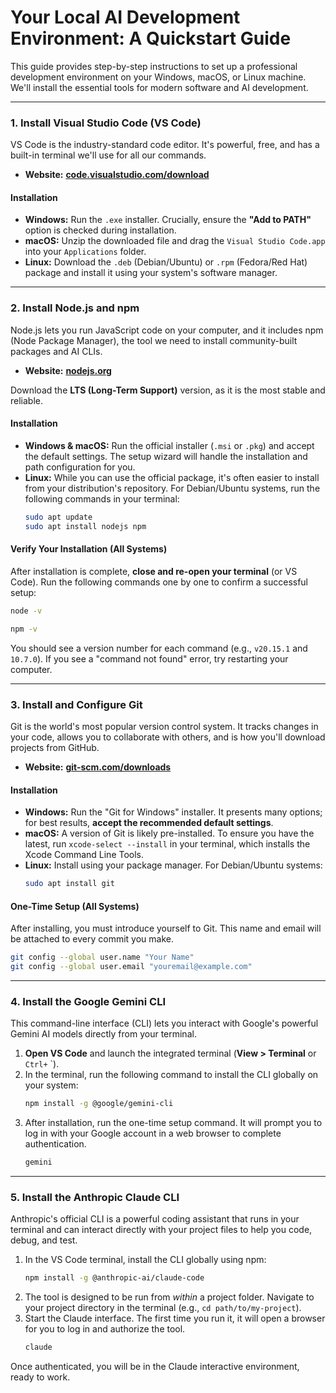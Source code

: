 # Your Local AI Development Environment: A Quickstart Guide

This guide provides step-by-step instructions to set up a professional development environment on your Windows, macOS, or Linux machine. We'll install the essential tools for modern software and AI development.

---

### 1. Install Visual Studio Code (VS Code)

VS Code is the industry-standard code editor. It's powerful, free, and has a built-in terminal we'll use for all our commands.

- **Website:** [**code.visualstudio.com/download**](https://code.visualstudio.com/download)

#### Installation
- **Windows:** Run the `.exe` installer. Crucially, ensure the **"Add to PATH"** option is checked during installation.
- **macOS:** Unzip the downloaded file and drag the `Visual Studio Code.app` into your `Applications` folder.
- **Linux:** Download the `.deb` (Debian/Ubuntu) or `.rpm` (Fedora/Red Hat) package and install it using your system's software manager.

---

### 2. Install Node.js and npm

Node.js lets you run JavaScript code on your computer, and it includes npm (Node Package Manager), the tool we need to install community-built packages and AI CLIs.

- **Website:** [**nodejs.org**](https://nodejs.org/)

Download the **LTS (Long-Term Support)** version, as it is the most stable and reliable.

#### Installation
- **Windows & macOS:** Run the official installer (`.msi` or `.pkg`) and accept the default settings. The setup wizard will handle the installation and path configuration for you.
- **Linux:** While you can use the official package, it's often easier to install from your distribution's repository. For Debian/Ubuntu systems, run the following commands in your terminal:
  ```bash
  sudo apt update
  sudo apt install nodejs npm
  ```

#### Verify Your Installation (All Systems)
After installation is complete, **close and re-open your terminal** (or VS Code). Run the following commands one by one to confirm a successful setup:

```bash
node -v
```
```bash
npm -v
```
You should see a version number for each command (e.g., `v20.15.1` and `10.7.0`). If you see a "command not found" error, try restarting your computer.

---

### 3. Install and Configure Git

Git is the world's most popular version control system. It tracks changes in your code, allows you to collaborate with others, and is how you'll download projects from GitHub.

- **Website:** [**git-scm.com/downloads**](https://git-scm.com/downloads)

#### Installation
- **Windows:** Run the "Git for Windows" installer. It presents many options; for best results, **accept the recommended default settings**.
- **macOS:** A version of Git is likely pre-installed. To ensure you have the latest, run `xcode-select --install` in your terminal, which installs the Xcode Command Line Tools.
- **Linux:** Install using your package manager. For Debian/Ubuntu systems:
  ```bash
  sudo apt install git
  ```

#### One-Time Setup (All Systems)
After installing, you must introduce yourself to Git. This name and email will be attached to every commit you make.

```bash
git config --global user.name "Your Name"
git config --global user.email "youremail@example.com"
```

---

### 4. Install the Google Gemini CLI

This command-line interface (CLI) lets you interact with Google's powerful Gemini AI models directly from your terminal.

1.  **Open VS Code** and launch the integrated terminal (**View > Terminal** or `Ctrl+` \`).
2.  In the terminal, run the following command to install the CLI globally on your system:
    ```bash
    npm install -g @google/gemini-cli
    ```
3.  After installation, run the one-time setup command. It will prompt you to log in with your Google account in a web browser to complete authentication.
    ```bash
    gemini
    ```

---

### 5. Install the Anthropic Claude CLI

Anthropic's official CLI is a powerful coding assistant that runs in your terminal and can interact directly with your project files to help you code, debug, and test.

1.  In the VS Code terminal, install the CLI globally using npm:
    ```bash
    npm install -g @anthropic-ai/claude-code
    ```
2.  The tool is designed to be run from *within* a project folder. Navigate to your project directory in the terminal (e.g., `cd path/to/my-project`).
3.  Start the Claude interface. The first time you run it, it will open a browser for you to log in and authorize the tool.
    ```bash
    claude
    ```
Once authenticated, you will be in the Claude interactive environment, ready to work.
